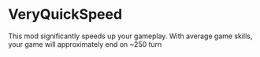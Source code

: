 # VeryQuickSpeed
This mod significantly speeds up your gameplay. With average game skills, your game will approximately end on ~250 turn
